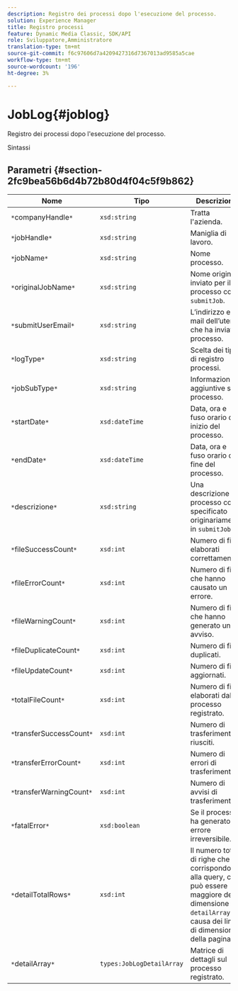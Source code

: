 ```yaml
---
description: Registro dei processi dopo l'esecuzione del processo.
solution: Experience Manager
title: Registro processi
feature: Dynamic Media Classic, SDK/API
role: Sviluppatore,Amministratore
translation-type: tm+mt
source-git-commit: f6c97606d7a4209427316d7367013ad9585a5cae
workflow-type: tm+mt
source-wordcount: '196'
ht-degree: 3%

---
```



# JobLog{#joblog}

Registro dei processi dopo l&#39;esecuzione del processo.

Sintassi

## Parametri {#section-2fc9bea56b6d4b72b80d4f04c5f9b862}

| Nome | Tipo | Descrizione |
|---|---|---|
| `*`companyHandle`*` | `xsd:string` | Tratta l&#39;azienda. |
| `*`jobHandle`*` | `xsd:string` | Maniglia di lavoro. |
| `*`jobName`*` | `xsd:string` | Nome processo. |
| `*`originalJobName`*` | `xsd:string` | Nome originale inviato per il processo con `submitJob`. |
| `*`submitUserEmail`*` | `xsd:string` | L’indirizzo e-mail dell’utente che ha inviato il processo. |
| `*`logType`*` | `xsd:string` | Scelta dei tipi di registro processi. |
| `*`jobSubType`*` | `xsd:string` | Informazioni aggiuntive sul processo. |
| `*`startDate`*` | `xsd:dateTime` | Data, ora e fuso orario di inizio del processo. |
| `*`endDate`*` | `xsd:dateTime` | Data, ora e fuso orario di fine del processo. |
| `*`descrizione`*` | `xsd:string` | Una descrizione del processo come specificato originariamente in `submitJob`. |
| `*`fileSuccessCount`*` | `xsd:int` | Numero di file elaborati correttamente. |
| `*`fileErrorCount`*` | `xsd:int` | Numero di file che hanno causato un errore. |
| `*`fileWarningCount`*` | `xsd:int` | Numero di file che hanno generato un avviso. |
| `*`fileDuplicateCount`*` | `xsd:int` | Numero di file duplicati. |
| `*`fileUpdateCount`*` | `xsd:int` | Numero di file aggiornati. |
| `*`totalFileCount`*` | `xsd:int` | Numero di file elaborati dal processo registrato. |
| `*`transferSuccessCount`*` | `xsd:int` | Numero di trasferimenti riusciti. |
| `*`transferErrorCount`*` | `xsd:int` | Numero di errori di trasferimento. |
| `*`transferWarningCount`*` | `xsd:int` | Numero di avvisi di trasferimento. |
| `*`fatalError`*` | `xsd:boolean` | Se il processo ha generato un errore irreversibile. |
| `*`detailTotalRows`*` | `xsd:int` | Il numero totale di righe che corrispondono alla query, che può essere maggiore della dimensione di `detailArray` a causa dei limiti di dimensione della pagina. |
| `*`detailArray`*` | `types:JobLogDetailArray` | Matrice di dettagli sul processo registrato. |

